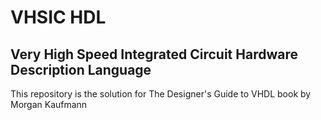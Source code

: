 # VHSIC HDL
## Very High Speed Integrated Circuit Hardware Description Language

This repository is the solution for The Designer's Guide to VHDL book by Morgan Kaufmann
